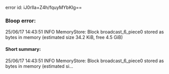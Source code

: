 error id: iJ0rlIa+Z4h/fquyMYbKIg==
### Bloop error:

25/06/17 14:43:51 INFO MemoryStore: Block broadcast_6_piece0 stored as bytes in memory (estimated size 34.2 KiB, free 4.5 GiB)
#### Short summary: 

25/06/17 14:43:51 INFO MemoryStore: Block broadcast_6_piece0 stored as bytes in memory (estimated si...